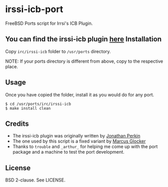 irssi-icb-port
==============

FreeBSD Ports script for Irrsi's ICB Plugin.

You can find the irssi-icb plugin [here][1]
Installation
------------

Copy `irc/irssi-icb` folder to `/usr/ports` directory.

NOTE: If your ports directory is different from above, copy to the respective
place.

Usage
-----

Once you have copied the folder, install it as you would do for any port.

`$ cd /usr/ports/irc/irssi-icb`<br>
`$ make install clean`

Credits
-------

* The irssi-icb plugin was originally written by [Jonathan Perkin][2]
* The one used by this script is a fixed variant by [Marcus Glocker][3]
* Thanks to `trouble` and `_arthur_` for helping me come up with the port package and a
  machine to test the port development.

License
-------

BSD 2-clause. See LICENSE.

[1]: https://github.com/mglocker/irssi-icb
[2]: https://github.com/jperkin
[3]: https://github.com/mglocker
